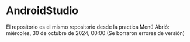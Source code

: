 # AndroidStudio

El repositorio es el mismo repositorio desde la practica Menú Abrió: miércoles, 30 de octubre de 2024, 00:00
(Se borraron errores de versión)
